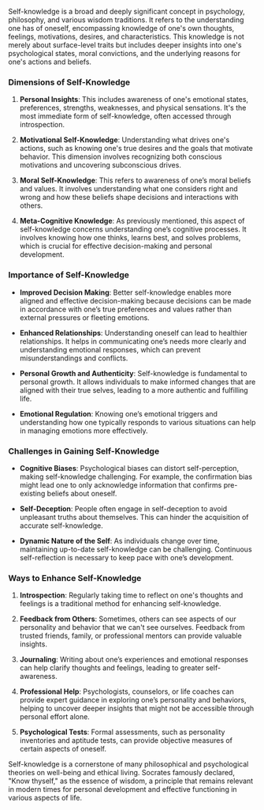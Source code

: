 Self-knowledge is a broad and deeply significant concept in psychology, philosophy, and various wisdom traditions. It refers to the understanding one has of oneself, encompassing knowledge of one's own thoughts, feelings, motivations, desires, and characteristics. This knowledge is not merely about surface-level traits but includes deeper insights into one's psychological states, moral convictions, and the underlying reasons for one's actions and beliefs.

### Dimensions of Self-Knowledge

1. **Personal Insights**: This includes awareness of one's emotional states, preferences, strengths, weaknesses, and physical sensations. It's the most immediate form of self-knowledge, often accessed through introspection.

2. **Motivational Self-Knowledge**: Understanding what drives one's actions, such as knowing one's true desires and the goals that motivate behavior. This dimension involves recognizing both conscious motivations and uncovering subconscious drives.

3. **Moral Self-Knowledge**: This refers to awareness of one’s moral beliefs and values. It involves understanding what one considers right and wrong and how these beliefs shape decisions and interactions with others.

4. **Meta-Cognitive Knowledge**: As previously mentioned, this aspect of self-knowledge concerns understanding one’s cognitive processes. It involves knowing how one thinks, learns best, and solves problems, which is crucial for effective decision-making and personal development.

### Importance of Self-Knowledge

- **Improved Decision Making**: Better self-knowledge enables more aligned and effective decision-making because decisions can be made in accordance with one’s true preferences and values rather than external pressures or fleeting emotions.

- **Enhanced Relationships**: Understanding oneself can lead to healthier relationships. It helps in communicating one’s needs more clearly and understanding emotional responses, which can prevent misunderstandings and conflicts.

- **Personal Growth and Authenticity**: Self-knowledge is fundamental to personal growth. It allows individuals to make informed changes that are aligned with their true selves, leading to a more authentic and fulfilling life.

- **Emotional Regulation**: Knowing one’s emotional triggers and understanding how one typically responds to various situations can help in managing emotions more effectively.

### Challenges in Gaining Self-Knowledge

- **Cognitive Biases**: Psychological biases can distort self-perception, making self-knowledge challenging. For example, the confirmation bias might lead one to only acknowledge information that confirms pre-existing beliefs about oneself.

- **Self-Deception**: People often engage in self-deception to avoid unpleasant truths about themselves. This can hinder the acquisition of accurate self-knowledge.

- **Dynamic Nature of the Self**: As individuals change over time, maintaining up-to-date self-knowledge can be challenging. Continuous self-reflection is necessary to keep pace with one’s development.

### Ways to Enhance Self-Knowledge

1. **Introspection**: Regularly taking time to reflect on one's thoughts and feelings is a traditional method for enhancing self-knowledge.

2. **Feedback from Others**: Sometimes, others can see aspects of our personality and behavior that we can't see ourselves. Feedback from trusted friends, family, or professional mentors can provide valuable insights.

3. **Journaling**: Writing about one’s experiences and emotional responses can help clarify thoughts and feelings, leading to greater self-awareness.

4. **Professional Help**: Psychologists, counselors, or life coaches can provide expert guidance in exploring one’s personality and behaviors, helping to uncover deeper insights that might not be accessible through personal effort alone.

5. **Psychological Tests**: Formal assessments, such as personality inventories and aptitude tests, can provide objective measures of certain aspects of oneself.

Self-knowledge is a cornerstone of many philosophical and psychological theories on well-being and ethical living. Socrates famously declared, "Know thyself," as the essence of wisdom, a principle that remains relevant in modern times for personal development and effective functioning in various aspects of life.